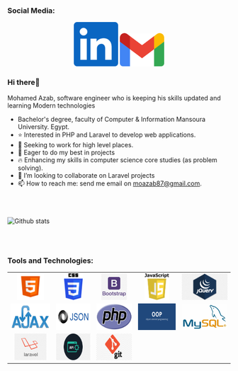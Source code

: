 
### **Social Media:** 
<p align="center">
  <a href="moazab87@gmail.com"><img align=”left” src="https://github.com/moazab87/moazab87/blob/main/assets/linkedin.png" alt="icon | LinkedIn" target=”_blank”              width="100px"/></a>                                                                                    
  <a href="moazab87@gmail.com"><img align=”left” src="https://github.com/moazab87/moazab87/blob/main/assets/gmail.png" alt="icon | LinkedIn" target=”_blank”                width="100px"/></a> 
 </p>




### Hi there👋


Mohamed Azab, software engineer who is keeping his skills updated and learning Modern technologies
-  Bachelor's degree, faculty of Computer & Information Mansoura University. Egypt.
- ⭐ Interested in PHP and Laravel to develop web applications.
- 🌱 Seeking to work for high level places.
- 🏃 Eager to do my best in projects
- 🔥 Enhancing my skills in computer science core studies (as problem solving).
- 👯 I’m looking to collaborate on Laravel projects
- 📫 How to reach me: send me email on moazab87@gmail.com.

<br> <br>

![Github stats](https://github-readme-stats.vercel.app/api?username=moazab87&theme=highcontrast&show_icons=true&count_private=true)
<!-- ![Top Languages Card](https://github-readme-stats.vercel.app/api/top-langs/?username=moazab87&layout=compact) -->
<!-- ![Top Languages Card](https://github-readme-stats.vercel.app/api/top-langs/?username=moazab87) -->

<br> <br>

### **Tools and Technologies:**  

<table align="center" style="width:100%">
  <tr>
    <td align="center"><code><img height="60" src="https://github.com/moazab87/moazab87/blob/main/assets/html.png"></code></td>
    <td align="center"><code><img height="60" src="https://github.com/moazab87/moazab87/blob/main/assets/css.png"></code></td>
    <td align="center"><code><img height="60" src="https://github.com/moazab87/moazab87/blob/main/assets/bootstrap.png"></code></td>
    <td align="center"><code><img height="60" src="https://github.com/moazab87/moazab87/blob/main/assets/JavaScript.png"></code></td>
    <td align="center"><code><img height="60" src="https://github.com/moazab87/moazab87/blob/main/assets/jquery.png"></code></td>
  </tr>
  <tr>
    <td align="center"><code><img height="60" src="https://github.com/moazab87/moazab87/blob/main/assets/ajax.png"></code></td>
    <td align="center"><code><img height="60" src="https://github.com/moazab87/moazab87/blob/main/assets/json.png"></code></td>
    <td align="center"><code><img height="60" src="https://github.com/moazab87/moazab87/blob/main/assets/php.png"></code></td>
    <td align="center"><code><img height="60" src="https://github.com/moazab87/moazab87/blob/main/assets/oop.png"></code></td>
    <td align="center"><code><img height="60" src="https://github.com/moazab87/moazab87/blob/main/assets/mysql1.png"></code></td>
  </tr>
  <tr>
    <td align="center"><code><img height="60" src="https://github.com/moazab87/moazab87/blob/main/assets/laravel.png"></code></td>
    <td align="center"><code><img height="60" src="https://github.com/moazab87/moazab87/blob/main/assets/api.png"></code></td>
    <td align="center"><code><img height="60" src="https://github.com/moazab87/moazab87/blob/main/assets/git.png"></code></td>
  </tr>
</table>

